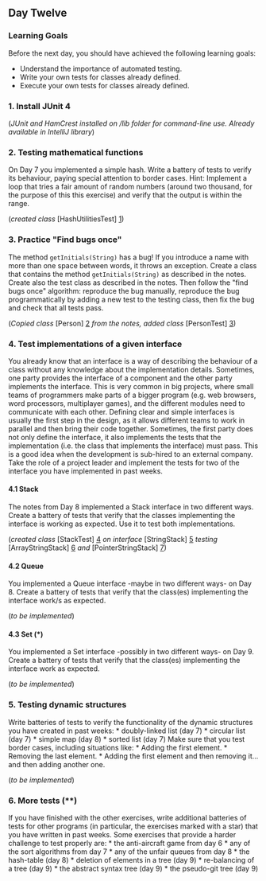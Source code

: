 ## Day Twelve

### Learning Goals

Before the next day, you should have achieved the following learning goals:
  * Understand the importance of automated testing.
  * Write your own tests for classes already defined.
  * Execute your own tests for classes already defined.

### 1. Install JUnit 4

(*JUnit and HamCrest installed on /lib folder for command-line use. Already available in IntelliJ library*)

### 2. Testing mathematical functions

On Day 7 you implemented a simple hash. Write a battery of tests to verify its behaviour, paying special attention 
to border cases.
    Hint: Implement a loop that tries a fair amount of random numbers (around two thousand, for the purpose of this
this exercise) and verify that the output is within the range.

(*created class* [HashUtilitiesTest] [1])

### 3. Practice "Find bugs once"

The method `getInitials(String)` has a bug! If you introduce a name with more than one space between words,
it throws an exception. 
Create a class that contains the method `getInitials(String)` as described in the notes. Create also the test
class as described in the notes.
Then follow the "find bugs once" algorithm: reproduce the bug manually, reproduce the bug programmatically by
adding a new test to the testing class, then fix the bug and check that all tests pass.

(*Copied class* [Person] [2] *from the notes, added class* [PersonTest] [3])

### 4. Test implementations of a given interface

You already know that an interface is a way of describing the behaviour of a class without any knowledge about
the implementation details. Sometimes, one party provides the interface of a component and the other party implements
the interface. This is very common in big projects, where small teams of programmers make parts of a bigger program
(e.g. web browsers, word processors, multiplayer games), and the different modules need to communicate with each other.
Defining clear and simple interfaces is usually the first step in the design, as it allows different teams to work
in parallel and then bring their code together.
    Sometimes, the first party does not only define the interface, it also implements the tests that the implementation
(i.e. the class that implements the interface) must pass. This is a good idea when the development is sub-hired to an
external company. Take the role of a project leader and implement the tests for two of the interface you have implemented
in past weeks.

#### 4.1 Stack

The notes from Day 8 implemented a Stack interface in two different ways. Create a battery of tests that verify
that the classes implementing the interface is working as expected. Use it to test both implementations.

(*created class* [StackTest] [4] *on interface* [StringStack] [5] *testing* [ArrayStringStack] [6] *and* [PointerStringStack] [7])

#### 4.2 Queue

You implemented a Queue interface -maybe in two different ways- on Day 8. Create a battery of tests that verify
that the class(es) implementing the interface work/s as expected.

(*to be implemented*)

#### 4.3 Set (*)

You implemented a Set interface -possibly in two different ways- on Day 9. Create a battery of tests that verify
that the class(es) implementing the interface work as expected.

(*to be implemented*)

### 5. Testing dynamic structures

Write batteries of tests to verify the functionality of the dynamic structures you have created in past weeks:
    * doubly-linked list (day 7)
    * circular list (day 7)
    * simple map (day 8)
    * sorted list (day 7)
    Make sure that you test border cases, including situations like:
    * Adding the first element.
    * Removing the last element.
    * Adding the first element and then removing it... and then adding another one.

(*to be implemented*)

### 6. More tests (**)

If you have finished with the other exercises, write additional batteries of tests for other programs (in particular,
the exercises marked with a star) that you have written in past weeks. Some exercises that provide a harder challenge 
to test properly are:
    * the anti-aircraft game from day 6
    * any of the sort algorithms from day 7
    * any of the unfair queues from day 8
    * the hash-table (day 8)
    * deletion of elements in a tree (day 9)
    * re-balancing of a tree (day 9)
    * the abstract syntax tree (day 9)
    * the pseudo-git tree (day 9)
    
[1]: https://github.com/BBK-PiJ-2014-21/Lab-Exercises/blob/master/day12/src/e02_testingMathematicalFunctions/HashUtilitiesTest.java
[2]: https://github.com/BBK-PiJ-2014-21/Lab-Exercises/blob/master/day12/src/e03_practiceFindBugsOnce/Person.java
[3]: https://github.com/BBK-PiJ-2014-21/Lab-Exercises/blob/master/day12/src/e03_practiceFindBugsOnce/PersonTest.java
[4]: https://github.com/BBK-PiJ-2014-21/Lab-Exercises/blob/master/day12/src/e04_testImplementationsOfInterface/StackTest.java
[5]: https://github.com/BBK-PiJ-2014-21/Lab-Exercises/blob/master/day08/src/stringStack/StringStack.java
[6]: https://github.com/BBK-PiJ-2014-21/Lab-Exercises/blob/master/day08/src/stringStack/ArrayStringStack.java
[7]: https://github.com/BBK-PiJ-2014-21/Lab-Exercises/blob/master/day08/src/stringStack/PointerStringStack.java
